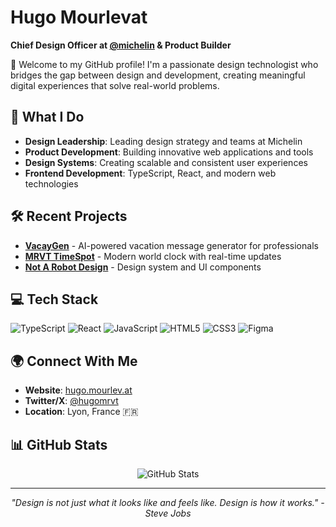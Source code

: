 # Hugo Mourlevat

**Chief Design Officer at [@michelin](https://github.com/michelin) & Product Builder**

👋 Welcome to my GitHub profile! I'm a passionate design technologist who bridges the gap between design and development, creating meaningful digital experiences that solve real-world problems.

## 🚀 What I Do

- **Design Leadership**: Leading design strategy and teams at Michelin
- **Product Development**: Building innovative web applications and tools
- **Design Systems**: Creating scalable and consistent user experiences
- **Frontend Development**: TypeScript, React, and modern web technologies

## 🛠️ Recent Projects

- **[VacayGen](https://github.com/hugomrvt/vacaygen)** - AI-powered vacation message generator for professionals
- **[MRVT TimeSpot](https://github.com/hugomrvt/mrvt-timespot)** - Modern world clock with real-time updates
- **[Not A Robot Design](https://github.com/hugomrvt/not-a-robot-design)** - Design system and UI components

## 💻 Tech Stack

![TypeScript](https://img.shields.io/badge/-TypeScript-3178C6?style=flat-square&logo=typescript&logoColor=white)
![React](https://img.shields.io/badge/-React-61DAFB?style=flat-square&logo=react&logoColor=black)
![JavaScript](https://img.shields.io/badge/-JavaScript-F7DF1E?style=flat-square&logo=javascript&logoColor=black)
![HTML5](https://img.shields.io/badge/-HTML5-E34F26?style=flat-square&logo=html5&logoColor=white)
![CSS3](https://img.shields.io/badge/-CSS3-1572B6?style=flat-square&logo=css3&logoColor=white)
![Figma](https://img.shields.io/badge/-Figma-F24E1E?style=flat-square&logo=figma&logoColor=white)

## 🌍 Connect With Me

- **Website**: [hugo.mourlev.at](https://hugo.mourlev.at)
- **Twitter/X**: [@hugomrvt](https://twitter.com/hugomrvt)
- **Location**: Lyon, France 🇫🇷

## 📊 GitHub Stats

<div align="center">
  <img src="https://github-readme-stats.vercel.app/api?username=hugomrvt&show_icons=true&theme=default&hide_border=true" alt="GitHub Stats" />
</div>

---

<div align="center">
  <i>"Design is not just what it looks like and feels like. Design is how it works." - Steve Jobs</i>
</div>
